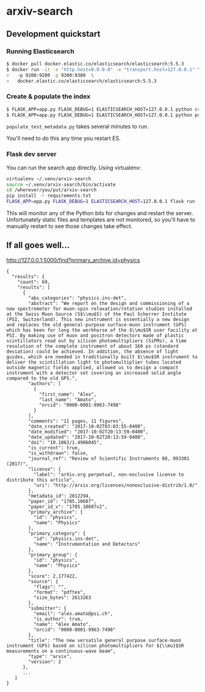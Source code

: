 # arxiv-search

## Development quickstart

### Running Elasticsearch

```bash
$ docker pull docker.elastic.co/elasticsearch/elasticsearch:5.5.3
$ docker run -it -e "http.host=0.0.0.0" -e "transport.host=127.0.0.1" \
>   -p 9200:9200 -p 9300:9300  \
>   docker.elastic.co/elasticsearch/elasticsearch:5.5.3
```

### Create & populate the index

```bash
$ FLASK_APP=app.py FLASK_DEBUG=1 ELASTICSEARCH_HOST=127.0.0.1 python create_index.py
$ FLASK_APP=app.py FLASK_DEBUG=1 ELASTICSEARCH_HOST=127.0.0.1 python populate_test_metadata.py
```

``populate_test_metadata.py`` takes several minutes to run.

You'll need to do this any time you restart ES.

### Flask dev server

You can run the search app directly. Using virtualenv:

```bash
virtualenv ~/.venv/arxiv-search
source ~/.venv/arxiv-search/bin/activate
cd /wherever/you/put/arxiv-search
pip install -r requirements.txt
FLASK_APP=app.py FLASK_DEBUG=1 ELASTICSEARCH_HOST=127.0.0.1 flask run
```

This will monitor any of the Python bits for changes and restart the server.
Unfortunately static files and templates are not monitored, so you'll have to
manually restart to see those changes take effect.

## If all goes well...

http://127.0.0.1:5000/find?primary_archive.id=physics

```
{
  "results": {
    "count": 69,
    "results": [
      {
        "abs_categories": "physics.ins-det",
        "abstract": "We report on the design and commissioning of a new spectrometer for muon-spin relaxation/rotation studies installed at the Swiss Muon Source (S$\\mu$S) of the Paul Scherrer Institute (PSI, Switzerland). This new instrument is essentially a new design and replaces the old general-purpose surface-muon instrument (GPS) which has been for long the workhorse of the $\\mu$SR user facility at PSI. By making use of muon and positron detectors made of plastic scintillators read out by silicon photomultipliers (SiPMs), a time resolution of the complete instrument of about 160 ps (standard deviation) could be achieved. In addition, the absence of light guides, which are needed in traditionally built $\\mu$SR instrument to deliver the scintillation light to photomultiplier tubes located outside magnetic fields applied, allowed us to design a compact instrument with a detector set covering an increased solid angle compared to the old GPS.",
        "authors": [
          {
            "first_name": "Alex",
            "last_name": "Amato",
            "orcid": "0000-0001-9963-7498"
          }
        ],
        "comments": "11 pages, 11 figures",
        "date_created": "2017-10-02T03:03:55-0400",
        "date_modified": "2017-10-02T20:13:59-0400",
        "date_updated": "2017-10-02T20:13:59-0400",
        "doi": "10.1063/1.4986045",
        "is_current": true,
        "is_withdrawn": false,
        "journal_ref": "Review of Scientific Instruments 88, 093301 (2017)",
        "license": {
          "label": "arXiv.org perpetual, non-exclusive license to distribute this article",
          "uri": "http://arxiv.org/licenses/nonexclusive-distrib/1.0/"
        },
        "metadata_id": 2012294,
        "paper_id": "1705.10687",
        "paper_id_v": "1705.10687v2",
        "primary_archive": {
          "id": "physics",
          "name": "Physics"
        },
        "primary_category": {
          "id": "physics.ins-det",
          "name": "Instrumentation and Detectors"
        },
        "primary_group": {
          "id": "physics",
          "name": "Physics"
        },
        "score": 2.177422,
        "source": {
          "flags": "",
          "format": "pdftex",
          "size_bytes": 2613263
        },
        "submitter": {
          "email": "alex.amato@psi.ch",
          "is_author": true,
          "name": "Alex Amato",
          "orcid": "0000-0001-9963-7498"
        },
        "title": "The new versatile general purpose surface-muon instrument (GPS) based on silicon photomultipliers for ${\\mu}$SR measurements on a continuous-wave beam",
        "type": "arxiv",
        "version": 2
      },
      ...
   ]
}
```
